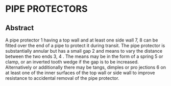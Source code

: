 # PIPE PROTECTORS

## Abstract
A pipe protector 1 having a top wall and at least one side wall 7, 8 can be fitted over the end of a pipe to protect it during transit. The pipe protector is substantially annular but has a small gap 2 and means to vary the distance between the two ends 3, 4 . The means may be in the form of a spring 5 or clamp, or an inverted tooth wedge if the gap is to be increased. Alternatively or additionally there may be tangs, dimples or pro jections 6 on at least one of the inner surfaces of the top wall or side wall to improve resistance to accidental removal of the pipe protector.